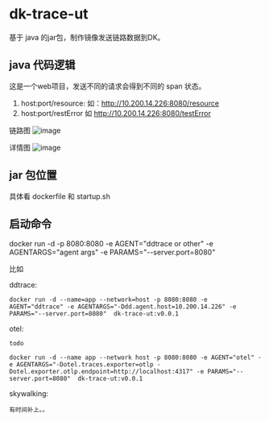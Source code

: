 # dk-trace-ut
基于 java 的jar包，制作镜像发送链路数据到DK。


## java 代码逻辑
这是一个web项目，发送不同的请求会得到不同的 span 状态。

1. host:port/resource: 如：http://10.200.14.226:8080/resource
2. host:port/restError 如 http://10.200.14.226:8080/testError

链路图
![image](https://df-storage-dev.oss-cn-hangzhou.aliyuncs.com/songlongqi/trace/otel.png)

详情图
![image](https://df-storage-dev.oss-cn-hangzhou.aliyuncs.com/songlongqi/trace/span.png)

## jar 包位置
具体看  dockerfile 和 startup.sh


## 启动命令
docker run -d -p 8080:8080 -e AGENT="ddtrace or other" -e AGENTARGS="agent args" -e PARAMS="--server.port=8080"

比如 

ddtrace:
```shell
docker run -d --name=app --network=host -p 8080:8080 -e AGENT="ddtrace" -e AGENTARGS="-Ddd.agent.host=10.200.14.226" -e PARAMS="--server.port=8080"  dk-trace-ut:v0.0.1
```

otel:
```shell
todo

docker run -d --name app --network host -p 8080:8080 -e AGENT="otel" -e AGENTARGS="-Dotel.traces.exporter=otlp -Dotel.exporter.otlp.endpoint=http://localhost:4317" -e PARAMS="--server.port=8080"  dk-trace-ut:v0.0.1
```

skywalking:
```shell
有时间补上。。
```
